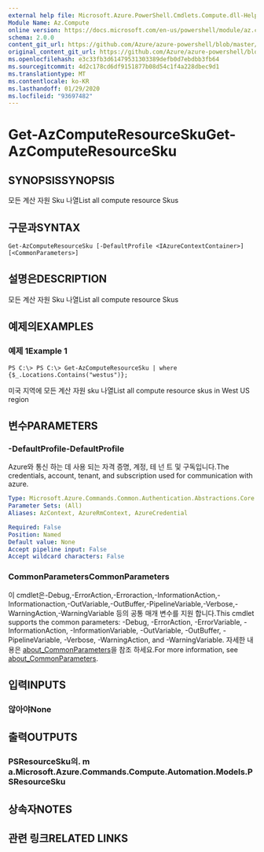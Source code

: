 ```yaml
---
external help file: Microsoft.Azure.PowerShell.Cmdlets.Compute.dll-Help.xml
Module Name: Az.Compute
online version: https://docs.microsoft.com/en-us/powershell/module/az.compute/get-azcomputeresourcesku
schema: 2.0.0
content_git_url: https://github.com/Azure/azure-powershell/blob/master/src/Compute/Compute/help/Get-AzComputeResourceSku.md
original_content_git_url: https://github.com/Azure/azure-powershell/blob/master/src/Compute/Compute/help/Get-AzComputeResourceSku.md
ms.openlocfilehash: e3c33fb3d61479531303389defb0d7ebdbb3fb64
ms.sourcegitcommit: 4d2c178cd6df9151877b08d54c1f4a228dbec9d1
ms.translationtype: MT
ms.contentlocale: ko-KR
ms.lasthandoff: 01/29/2020
ms.locfileid: "93697482"
---
```

# <span data-ttu-id="15f75-101">Get-AzComputeResourceSku</span><span class="sxs-lookup"><span data-stu-id="15f75-101">Get-AzComputeResourceSku</span></span>

## <span data-ttu-id="15f75-102">SYNOPSIS</span><span class="sxs-lookup"><span data-stu-id="15f75-102">SYNOPSIS</span></span>
<span data-ttu-id="15f75-103">모든 계산 자원 Sku 나열</span><span class="sxs-lookup"><span data-stu-id="15f75-103">List all compute resource Skus</span></span>

## <span data-ttu-id="15f75-104">구문과</span><span class="sxs-lookup"><span data-stu-id="15f75-104">SYNTAX</span></span>

```
Get-AzComputeResourceSku [-DefaultProfile <IAzureContextContainer>] [<CommonParameters>]
```

## <span data-ttu-id="15f75-105">설명은</span><span class="sxs-lookup"><span data-stu-id="15f75-105">DESCRIPTION</span></span>
<span data-ttu-id="15f75-106">모든 계산 자원 Sku 나열</span><span class="sxs-lookup"><span data-stu-id="15f75-106">List all compute resource Skus</span></span>

## <span data-ttu-id="15f75-107">예제의</span><span class="sxs-lookup"><span data-stu-id="15f75-107">EXAMPLES</span></span>

### <span data-ttu-id="15f75-108">예제 1</span><span class="sxs-lookup"><span data-stu-id="15f75-108">Example 1</span></span>
```
PS C:\> PS C:\> Get-AzComputeResourceSku | where {$_.Locations.Contains("westus")};
```

<span data-ttu-id="15f75-109">미국 지역에 모든 계산 자원 sku 나열</span><span class="sxs-lookup"><span data-stu-id="15f75-109">List all compute resource skus in West US region</span></span>

## <span data-ttu-id="15f75-110">변수</span><span class="sxs-lookup"><span data-stu-id="15f75-110">PARAMETERS</span></span>

### <span data-ttu-id="15f75-111">-DefaultProfile</span><span class="sxs-lookup"><span data-stu-id="15f75-111">-DefaultProfile</span></span>
<span data-ttu-id="15f75-112">Azure와 통신 하는 데 사용 되는 자격 증명, 계정, 테 넌 트 및 구독입니다.</span><span class="sxs-lookup"><span data-stu-id="15f75-112">The credentials, account, tenant, and subscription used for communication with azure.</span></span>

```yaml
Type: Microsoft.Azure.Commands.Common.Authentication.Abstractions.Core.IAzureContextContainer
Parameter Sets: (All)
Aliases: AzContext, AzureRmContext, AzureCredential

Required: False
Position: Named
Default value: None
Accept pipeline input: False
Accept wildcard characters: False
```

### <span data-ttu-id="15f75-113">CommonParameters</span><span class="sxs-lookup"><span data-stu-id="15f75-113">CommonParameters</span></span>
<span data-ttu-id="15f75-114">이 cmdlet은-Debug,-ErrorAction,-Erroraction,-InformationAction,-Informationaction,-OutVariable,-OutBuffer,-PipelineVariable,-Verbose,-WarningAction,-WarningVariable 등의 공통 매개 변수를 지원 합니다.</span><span class="sxs-lookup"><span data-stu-id="15f75-114">This cmdlet supports the common parameters: -Debug, -ErrorAction, -ErrorVariable, -InformationAction, -InformationVariable, -OutVariable, -OutBuffer, -PipelineVariable, -Verbose, -WarningAction, and -WarningVariable.</span></span> <span data-ttu-id="15f75-115">자세한 내용은 [about_CommonParameters](https://go.microsoft.com/fwlink/?LinkID=113216)을 참조 하세요.</span><span class="sxs-lookup"><span data-stu-id="15f75-115">For more information, see [about_CommonParameters](https://go.microsoft.com/fwlink/?LinkID=113216).</span></span>

## <span data-ttu-id="15f75-116">입력</span><span class="sxs-lookup"><span data-stu-id="15f75-116">INPUTS</span></span>

### <span data-ttu-id="15f75-117">않아야</span><span class="sxs-lookup"><span data-stu-id="15f75-117">None</span></span>

## <span data-ttu-id="15f75-118">출력</span><span class="sxs-lookup"><span data-stu-id="15f75-118">OUTPUTS</span></span>

### <span data-ttu-id="15f75-119">PSResourceSku의. m a.</span><span class="sxs-lookup"><span data-stu-id="15f75-119">Microsoft.Azure.Commands.Compute.Automation.Models.PSResourceSku</span></span>

## <span data-ttu-id="15f75-120">상속자</span><span class="sxs-lookup"><span data-stu-id="15f75-120">NOTES</span></span>

## <span data-ttu-id="15f75-121">관련 링크</span><span class="sxs-lookup"><span data-stu-id="15f75-121">RELATED LINKS</span></span>

